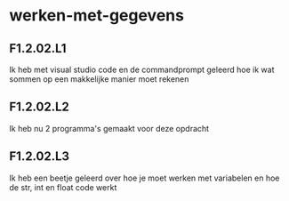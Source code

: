 # werken-met-gegevens
## F1.2.02.L1
Ik heb met visual studio code en de commandprompt geleerd hoe ik wat sommen op een makkelijke manier moet rekenen
## F1.2.02.L2
Ik heb nu 2 programma's gemaakt voor deze opdracht
## F1.2.02.L3
Ik heb een beetje geleerd over hoe je moet werken met variabelen en hoe de str, int en float code werkt